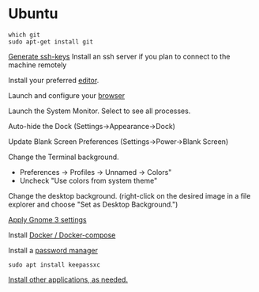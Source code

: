 # Ubuntu

```
which git
sudo apt-get install git
```

[Generate ssh-keys](../ssh.md)
Install an ssh server if you plan to connect to the machine remotely

Install your preferred [editor](../editors/).

Launch and configure your [browser](../browsers.md)

Launch the System Monitor. Select to see all processes. 

Auto-hide the Dock (Settings->Appearance->Dock)

Update Blank Screen Preferences (Settings->Power->Blank Screen)

Change the Terminal background. 
  - Preferences -> Profiles -> Unnamed -> Colors"
  - Uncheck "Use colors from system theme"

Change the desktop background. (right-click on the desired image in a file explorer and choose "Set as Desktop Background.")

[Apply Gnome 3 settings](window-managers/gnome3.md)

Install [Docker / Docker-compose](../virtualization/docker.md)

Install a [password manager](../password-manager.md)

    sudo apt install keepassxc

[Install other applications, as needed.](../applications.md)

